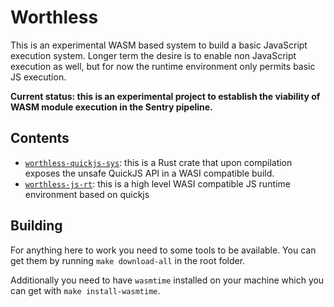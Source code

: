 # Worthless

This is an experimental WASM based system to build a basic JavaScript execution
system.  Longer term the desire is to enable non JavaScript execution as well, but
for now the runtime environment only permits basic JS execution.

**Current status: this is an experimental project to establish the viability of
WASM module execution in the Sentry pipeline.**

## Contents

* [`worthless-quickjs-sys`](crates/worthless-quickjs-sys): this is a Rust crate that upon
  compilation exposes the unsafe QuickJS API in a WASI compatible build.
* [`worthless-js-rt`](crates/worthless-js-rt): this is a high level WASI compatible JS
  runtime environment based on quickjs

## Building

For anything here to work you need to some tools to be available.  You can get them
by running `make download-all` in the root folder.

Additionally you need to have `wasmtime` installed on your machine which you can get
with `make install-wasmtime`.
